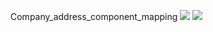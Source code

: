 Company_address_component_mapping
![](https://lh3.googleusercontent.com/pw/AM-JKLU_zOcnRoJ44Uk7lyVLyOeQSKltL5kcqZUu3lFnq4sfNL3RwvxU4_SR1ziG5citLgXIA7hrbc4Q28-o-yyyVNV6vDVTan1d6QmBqqkbA68IEtpWkCYLNzxIQ29_Ps2zxyKnNdMwtSqqmPCDHQoPEYQt=w250-h90-no?authuser=0)
![](https://lh3.googleusercontent.com/pw/AM-JKLWixjhPlSTXsDhElyL5ZXgBgOPA3oMmUz5wZQFmxSEJOP_InJu3a6NSb5dvG6dm_PTQBiwkyYWDg_m7F-P-zA6zHxOGZYZSsztxldJuhI_5iCJUNTcuaqBe9pVCVnnitjUEiND48zAtd3ib5lZPN8_x=w682-h283-no?authuser=0)
